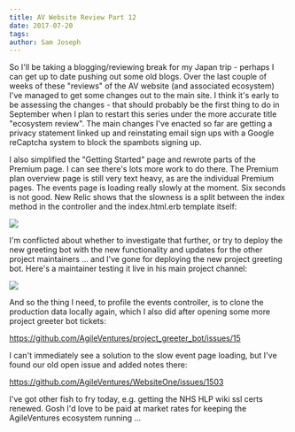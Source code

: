 ```yaml
---
title: AV Website Review Part 12
date: 2017-07-20
tags: 
author: Sam Joseph
---
```


So I'll be taking a blogging/reviewing break for my Japan trip - perhaps I can get up to date pushing out some old blogs.  Over the last couple of weeks of these "reviews" of the AV website (and associated ecosystem) I've managed to get some changes out to the main site.  I think it's early to be assessing the changes - that should probably be the first thing to do in September when I plan to restart this series under the more accurate title "ecosystem review".  The main changes I've enacted so far are getting a privacy statement linked up and reinstating email sign ups with a Google reCaptcha system to block the spambots signing up.

I also simplified the "Getting Started" page and rewrote parts of the Premium page.  I can see there's lots more work to do there.  The Premium plan overview page is still very text heavy, as are the individual Premium pages.  The events page is loading really slowly at the moment.  Six seconds is not good. New Relic shows that the slowness is a split between the index method in the controller and the index.html.erb template itself:

![](https://dl.dropbox.com/s/pue0dkn4373lcbb/Screenshot%202017-07-20%2009.37.31.png)

I'm conflicted about whether to investigate that further, or try to deploy the new greeting bot with the new functionality and updates for the other project maintainers ... and I've gone for deploying the new project greeting bot.  Here's a maintainer testing it live in his main project channel:

![](https://dl.dropbox.com/s/ov99d3ogm4jq9lw/Screenshot%202017-07-20%2009.59.55.png)

And so the thing I need, to profile the events controller, is to clone the production data locally again, which I also did after opening some more project greeter bot tickets:

https://github.com/AgileVentures/project_greeter_bot/issues/15

I can't immediately see a solution to the slow event page loading, but I've found our old open issue and added notes there:

https://github.com/AgileVentures/WebsiteOne/issues/1503

I've got other fish to fry today, e.g. getting the NHS HLP wiki ssl certs renewed.  Gosh I'd love to be paid at market rates for keeping the AgileVentures ecosystem running ...
